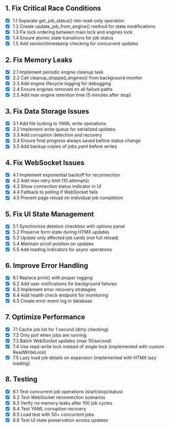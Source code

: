 ## 1. Fix Critical Race Conditions
- [x] 1.1 Separate get_job_status() into read-only operation
- [x] 1.2 Create update_job_from_engine() method for state modifications
- [x] 1.3 Fix lock ordering between main lock and engines lock
- [x] 1.4 Ensure atomic state transitions for job status
- [x] 1.5 Add version/timestamp checking for concurrent updates

## 2. Fix Memory Leaks
- [x] 2.1 Implement periodic engine cleanup task
- [x] 2.2 Call cleanup_stopped_engines() from background monitor
- [x] 2.3 Add engine lifecycle logging for debugging
- [x] 2.4 Ensure engines removed on all failure paths
- [x] 2.5 Add max engine retention time (5 minutes after stop)

## 3. Fix Data Storage Issues
- [x] 3.1 Add file locking to YAML write operations
- [x] 3.2 Implement write queue for serialized updates
- [x] 3.3 Add corruption detection and recovery
- [x] 3.4 Ensure final progress always saved before status change
- [x] 3.5 Add backup copies of jobs.yaml before writes

## 4. Fix WebSocket Issues
- [x] 4.1 Implement exponential backoff for reconnection
- [x] 4.2 Add max retry limit (10 attempts)
- [x] 4.3 Show connection status indicator in UI
- [x] 4.4 Fallback to polling if WebSocket fails
- [x] 4.5 Prevent page reload on individual job completion

## 5. Fix UI State Management
- [x] 5.1 Synchronize deletion checkbox with options panel
- [x] 5.2 Preserve form state during HTMX updates
- [x] 5.3 Update only affected job cards (not full reload)
- [x] 5.4 Maintain scroll position on updates
- [x] 5.5 Add loading indicators for async operations

## 6. Improve Error Handling
- [x] 6.1 Replace print() with proper logging
- [x] 6.2 Add user notifications for background failures
- [x] 6.3 Implement error recovery strategies
- [x] 6.4 Add health check endpoint for monitoring
- [x] 6.5 Create error event log in database

## 7. Optimize Performance
- [x] 7.1 Cache job list for 1 second (dirty checking)
- [x] 7.2 Only poll when jobs are running
- [x] 7.3 Batch WebSocket updates (max 10/second)
- [x] 7.4 Use read-write lock instead of single lock (implemented with custom ReadWriteLock)
- [x] 7.5 Lazy load job details on expansion (implemented with HTMX lazy loading)

## 8. Testing
- [x] 8.1 Test concurrent job operations (start/stop/status)
- [x] 8.2 Test WebSocket reconnection scenarios
- [x] 8.3 Verify no memory leaks after 100 job cycles
- [x] 8.4 Test YAML corruption recovery
- [x] 8.5 Load test with 50+ concurrent jobs
- [x] 8.6 Test UI state preservation across updates
